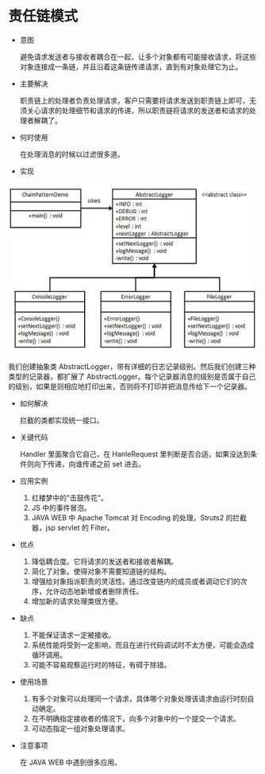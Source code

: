 # 责任链模式
* 意图
    
    避免请求发送者与接收者耦合在一起，让多个对象都有可能接收请求，将这些对象连接成一条链，并且沿着这条链传递请求，直到有对象处理它为止。
* 主要解决

    职责链上的处理者负责处理请求，客户只需要将请求发送到职责链上即可，无须关心请求的处理细节和请求的传递，所以职责链将请求的发送者和请求的处理者解耦了。
* 何时使用

    在处理消息的时候以过滤很多道。
    
* 实现

![](image/struct.jpg)

我们创建抽象类 AbstractLogger，带有详细的日志记录级别。然后我们创建三种类型的记录器，都扩展了 AbstractLogger。每个记录器消息的级别是否属于自己的级别，如果是则相应地打印出来，否则将不打印并把消息传给下一个记录器。
* 如何解决
    
    拦截的类都实现统一接口。
* 关键代码

    Handler 里面聚合它自己，在 HanleRequest 里判断是否合适，如果没达到条件则向下传递，向谁传递之前 set 进去。
* 应用实例
    
    1. 红楼梦中的"击鼓传花"。 
    2. JS 中的事件冒泡。 
    3. JAVA WEB 中 Apache Tomcat 对 Encoding 的处理，Struts2 的拦截器，jsp servlet 的 Filter。
* 优点
    
    1. 降低耦合度。它将请求的发送者和接收者解耦。 
    2. 简化了对象。使得对象不需要知道链的结构。 
    3. 增强给对象指派职责的灵活性。通过改变链内的成员或者调动它们的次序，允许动态地新增或者删除责任。 
    4. 增加新的请求处理类很方便。
* 缺点 
    
    1. 不能保证请求一定被接收。 
    2. 系统性能将受到一定影响，而且在进行代码调试时不太方便，可能会造成循环调用。 
    3. 可能不容易观察运行时的特征，有碍于除错。
* 使用场景 
    
    1. 有多个对象可以处理同一个请求，具体哪个对象处理该请求由运行时刻自动确定。 
    2. 在不明确指定接收者的情况下，向多个对象中的一个提交一个请求。 
    3. 可动态指定一组对象处理请求。
* 注意事项 
    
    在 JAVA WEB 中遇到很多应用。